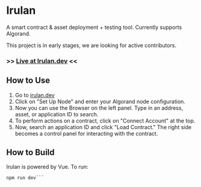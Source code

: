 # Irulan

A smart contract & asset deployment + testing tool. Currently supports Algorand.

This project is in early stages, we are looking for active contributors.

### >> [Live at Irulan.dev](https://irulan.dev) <<

## How to Use

1. Go to [irulan.dev](https://irulan.dev)
2. Click on "Set Up Node" and enter your Algorand node configuration.
3. Now you can use the Browser on the left panel. Type in an address, asset, or application ID to search.
4. To perform actions on a contract, click on "Connect Account" at the top.
5. Now, search an application ID and click "Load Contract." The right side becomes a control panel for interacting with the contract.

## How to Build

Irulan is powered by Vue. To run:

```npm install
npm run dev```
